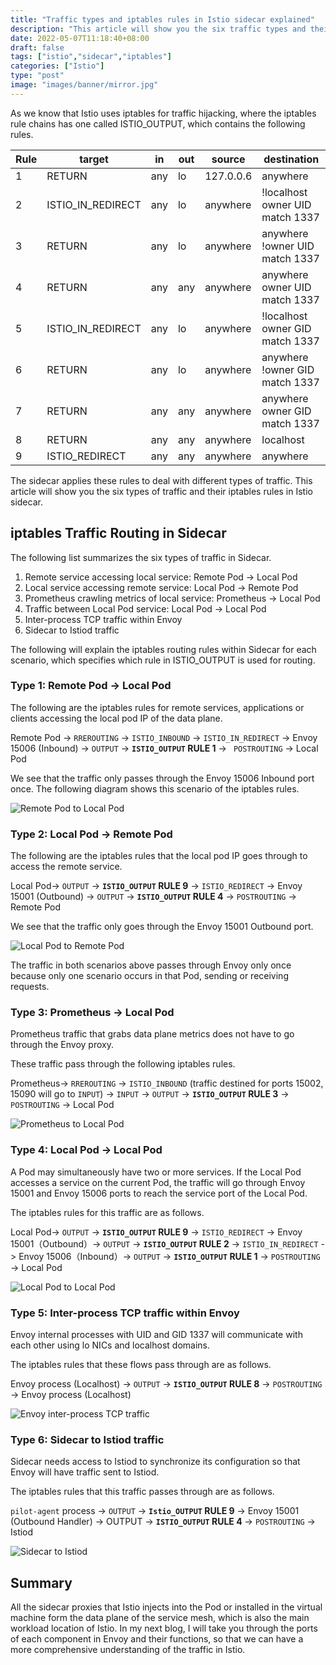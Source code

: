 ```yaml
---
title: "Traffic types and iptables rules in Istio sidecar explained"
description: "This article will show you the six traffic types and their iptables rules in Istio sidecar, and take you through the whole diagram in a schematic format."
date: 2022-05-07T11:18:40+08:00
draft: false
tags: ["istio","sidecar","iptables"]
categories: ["Istio"]
type: "post"
image: "images/banner/mirror.jpg"
---
```


As we know that Istio uses iptables for traffic hijacking, where the iptables rule chains has one called ISTIO_OUTPUT, which contains the following rules.

| **Rule** | **target**        | **in** | **out** | **source** | **destination**                 |
| -------- | ----------------- | ------ | ------- | ---------- | ------------------------------- |
| 1        | RETURN            | any    | lo      | 127.0.0.6  | anywhere                        |
| 2        | ISTIO_IN_REDIRECT | any    | lo      | anywhere   | !localhost owner UID match 1337 |
| 3        | RETURN            | any    | lo      | anywhere   | anywhere !owner UID match 1337  |
| 4        | RETURN            | any    | any     | anywhere   | anywhere owner UID match 1337   |
| 5        | ISTIO_IN_REDIRECT | any    | lo      | anywhere   | !localhost owner GID match 1337 |
| 6        | RETURN            | any    | lo      | anywhere   | anywhere !owner GID match 1337  |
| 7        | RETURN            | any    | any     | anywhere   | anywhere owner GID match 1337   |
| 8        | RETURN            | any    | any     | anywhere   | localhost                       |
| 9        | ISTIO_REDIRECT    | any    | any     | anywhere   | anywhere                        |

The sidecar applies these rules to deal with different types of traffic. This article will show you the six types of traffic and their iptables rules in Istio sidecar.

## iptables Traffic Routing in Sidecar

The following list summarizes the six types of traffic in Sidecar.

 1. Remote service accessing local service: Remote Pod -> Local Pod
 2. Local service accessing remote service: Local Pod -> Remote Pod
 3. Prometheus crawling metrics of local service: Prometheus -> Local Pod
 4. Traffic between Local Pod service: Local Pod -> Local Pod
 5. Inter-process TCP traffic within Envoy
 6. Sidecar to Istiod traffic

The following will explain the iptables routing rules within Sidecar for each scenario, which specifies which rule in ISTIO_OUTPUT is used for routing.

### Type 1: Remote Pod -> Local Pod
The following are the iptables rules for remote services, applications or clients accessing the local pod IP of the data plane.

Remote Pod -> `RREROUTING` -> `ISTIO_INBOUND` -> `ISTIO_IN_REDIRECT` -> Envoy 15006 (Inbound) -> `OUTPUT` -> **`ISTIO_OUTPUT` RULE 1** -> ` POSTROUTING` -> Local Pod

We see that the traffic only passes through the Envoy 15006 Inbound port once. The following diagram shows this scenario of the iptables rules.

![Remote Pod to Local Pod](remote-pod-local-pod.jpg)

### Type 2: Local Pod -> Remote Pod

The following are the iptables rules that the local pod IP goes through to access the remote service.

Local Pod-> `OUTPUT` -> **`ISTIO_OUTPUT` RULE 9** -> `ISTIO_REDIRECT` -> Envoy 15001 (Outbound) -> `OUTPUT` -> **`ISTIO_OUTPUT` RULE 4** -> `POSTROUTING` -> Remote Pod

We see that the traffic only goes through the Envoy 15001 Outbound port. 

![Local Pod to Remote Pod](local-pod-remote-pod.jpg)

The traffic in both scenarios above passes through Envoy only once because only one scenario occurs in that Pod, sending or receiving requests.

### Type 3: Prometheus -> Local Pod

Prometheus traffic that grabs data plane metrics does not have to go through the Envoy proxy.

These traffic pass through the following iptables rules.

Prometheus-> `RREROUTING` -> `ISTIO_INBOUND` (traffic destined for ports 15002, 15090 will go to `INPUT`) -> `INPUT` -> `OUTPUT` -> **`ISTIO_OUTPUT` RULE 3** -> `POSTROUTING` -> Local Pod

![Prometheus to Local Pod](prometheus-local-pod.jpg)

### Type 4: Local Pod -> Local Pod

A Pod may simultaneously have two or more services. If the Local Pod accesses a service on the current Pod, the traffic will go through Envoy 15001 and Envoy 15006 ports to reach the service port of the Local Pod.

The iptables rules for this traffic are as follows.

Local Pod-> `OUTPUT` -> **`ISTIO_OUTPUT` RULE 9** -> `ISTIO_REDIRECT` -> Envoy 15001（Outbound）-> `OUTPUT` -> **`ISTIO_OUTPUT` RULE 2** -> `ISTIO_IN_REDIRECT` -> Envoy 15006（Inbound）-> `OUTPUT` -> **`ISTIO_OUTPUT` RULE 1** -> `POSTROUTING` -> Local Pod

![Local Pod to Local Pod](local-pod-local-pod.jpg)

### Type 5: Inter-process TCP traffic within Envoy

Envoy internal processes with UID and GID 1337 will communicate with each other using lo NICs and localhost domains.

The iptables rules that these flows pass through are as follows.

Envoy process (Localhost) -> `OUTPUT` -> **`ISTIO_OUTPUT` RULE 8** -> `POSTROUTING` -> Envoy process (Localhost)

![Envoy inter-process TCP traffic](envoy-internal-tcp-traffic.jpg)

### Type 6: Sidecar to Istiod traffic

Sidecar needs access to Istiod to synchronize its configuration so that Envoy will have traffic sent to Istiod.

The iptables rules that this traffic passes through are as follows.

`pilot-agent` process -> `OUTPUT` -> **`Istio_OUTPUT` RULE 9** -> Envoy 15001 (Outbound Handler) -> OUTPUT -> **`ISTIO_OUTPUT` RULE 4** -> `POSTROUTING`  -> Istiod

![Sidecar to Istiod](sidecar-istiod.jpg)

## Summary

All the sidecar proxies that Istio injects into the Pod or installed in the virtual machine form the data plane of the service mesh, which is also the main workload location of Istio. In my next blog, I will take you through the ports of each component in Envoy and their functions, so that we can have a more comprehensive understanding of the traffic in Istio.
